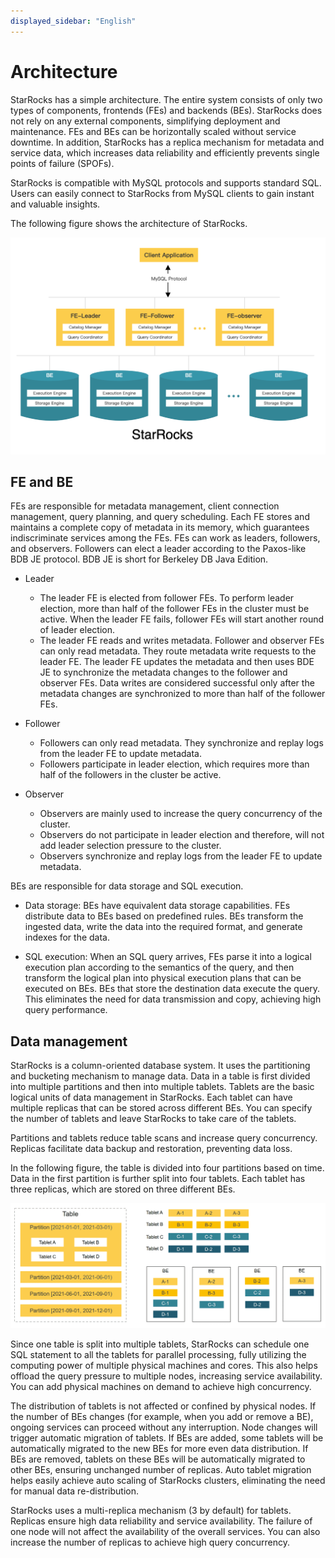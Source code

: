 ```yaml
---
displayed_sidebar: "English"
---
```


# Architecture

StarRocks has a simple architecture. The entire system consists of only two types of components, frontends (FEs) and backends (BEs). StarRocks does not rely on any external components, simplifying deployment and maintenance. FEs and BEs can be horizontally scaled without service downtime. In addition, StarRocks has a replica mechanism for metadata and service data, which increases data reliability and efficiently prevents single points of failure (SPOFs).

StarRocks is compatible with MySQL protocols and supports standard SQL. Users can easily connect to StarRocks from MySQL clients to gain instant and valuable insights.

The following figure shows the architecture of StarRocks.

![Architecture](../assets/1.1-1.png)

## FE and BE

FEs are responsible for metadata management, client connection management, query planning, and query scheduling. Each FE stores and maintains a complete copy of metadata in its memory, which guarantees indiscriminate services among the FEs. FEs can work as leaders, followers, and observers. Followers can elect a leader according to the Paxos-like BDB JE protocol. BDB JE is short for Berkeley DB Java Edition.

- Leader
  - The leader FE is elected from follower FEs. To perform leader election, more than half of the follower FEs in the cluster must be active. When the leader FE fails, follower FEs will start another round of leader election.
  - The leader FE reads and writes metadata. Follower and observer FEs can only read metadata. They route metadata write requests to the leader FE. The leader FE updates the metadata and then uses BDE JE to synchronize the metadata changes to the follower and observer FEs. Data writes are considered successful only after the metadata changes are synchronized to more than half of the follower FEs.

- Follower
  - Followers can only read metadata. They synchronize and replay logs from the leader FE to update metadata.
  - Followers participate in leader election, which requires more than half of the followers in the cluster be active.

- Observer
  - Observers are mainly used to increase the query concurrency of the cluster.
  - Observers do not participate in leader election and therefore, will not add leader selection pressure to the cluster.
  - Observers synchronize and replay logs from the leader FE to update metadata.

BEs are responsible for data storage and SQL execution.

- Data storage: BEs have equivalent data storage capabilities. FEs distribute data to BEs based on predefined rules. BEs transform the ingested data, write the data into the required format, and generate indexes for the data.

- SQL execution: When an SQL query arrives, FEs parse it into a logical execution plan according to the semantics of the query, and then transform the logical plan into physical execution plans that can be executed on BEs. BEs that store the destination data execute the query. This eliminates the need for data transmission and copy, achieving high query performance.

## Data management

StarRocks is a column-oriented database system. It uses the partitioning and bucketing mechanism to manage data. Data in a table is first divided into multiple partitions and then into multiple tablets. Tablets are the basic logical units of data management in StarRocks. Each tablet can have multiple replicas that can be stored across different BEs. You can specify the number of tablets and leave StarRocks to take care of the tablets.

Partitions and tablets reduce table scans and increase query concurrency. Replicas facilitate data backup and restoration, preventing data loss.

In the following figure, the table is divided into four partitions based on time. Data in the first partition is further split into four tablets. Each tablet has three replicas, which are stored on three different BEs.

![Architecture](../assets/1.1-2.png)

Since one table is split into multiple tablets, StarRocks can schedule one SQL statement to all the tablets for parallel processing, fully utilizing the computing power of multiple physical machines and cores. This also helps offload the query pressure to multiple nodes, increasing service availability. You can add physical machines on demand to achieve high concurrency.

The distribution of tablets is not affected or confined by physical nodes. If the number of BEs changes (for example, when you add or remove a BE), ongoing services can proceed without any interruption. Node changes will trigger automatic migration of tablets. If BEs are added, some tablets will be automatically migrated to the new BEs for more even data distribution. If BEs are removed, tablets on these BEs will be automatically migrated to other BEs, ensuring unchanged number of replicas. Auto tablet migration helps easily achieve auto scaling of StarRocks clusters, eliminating the need for manual data re-distribution.

StarRocks uses a multi-replica mechanism (3 by default) for tablets. Replicas ensure high data reliability and service availability. The failure of one node will not affect the availability of the overall services. You can also increase the number of replicas to achieve high query concurrency.

